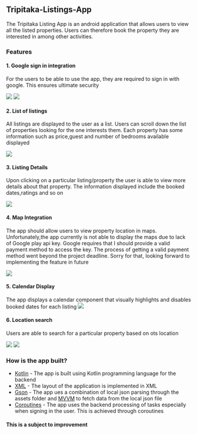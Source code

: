 ## Tripitaka-Listings-App
The Tripitaka Listing App is an android application that allows users to view all the listed properties. Users can therefore book the property they are interested in among other activities.

### Features
#### 1. Google sign in integration
For the users to be able to use the app, they are required to sign in with google. This ensures ultimate security

![](https://github.com/GitongaMurithi/Tripitaka-Listings-App/blob/main/app/src/main/java/com/example/listingsapp_tripitaca/screenshots/Screenshot%20(75).png)
![](https://github.com/GitongaMurithi/Tripitaka-Listings-App/blob/main/app/src/main/java/com/example/listingsapp_tripitaca/screenshots/Screenshot%20(76).png)

#### 2. List of listings
All listings are displayed to the user as a list. Users can scroll down the list of properties looking for the one interests them. 
Each property has some information such as price,guest and number of bedrooms available displayed

![](https://github.com/GitongaMurithi/Tripitaka-Listings-App/blob/main/app/src/main/java/com/example/listingsapp_tripitaca/screenshots/Screenshot%20(77).png)

#### 3. Listing Details
Upon clicking on a particular listing/property the user is able to view more details about that property. The information displayed include the booked dates,ratings and so on

![](https://github.com/GitongaMurithi/Tripitaka-Listings-App/blob/main/app/src/main/java/com/example/listingsapp_tripitaca/screenshots/Screenshot%20(80).png)

#### 4. Map Integration
The app should allow users to view property location in maps. Unfortunately,the app currently is not able to display the maps due to lack of Google play api key. Google requires that I should provide a valid payment method to access the key.
The process of getting a valid payment method went beyond the project deadline. Sorry for that, looking forward to implementing the feature in future

![](https://github.com/GitongaMurithi/Tripitaka-Listings-App/blob/main/app/src/main/java/com/example/listingsapp_tripitaca/screenshots/Screenshot%20(82).png)

#### 5. Calendar Display
The app displays a calendar component that visually highlights and disables booked dates for each listing
![](https://github.com/GitongaMurithi/Tripitaka-Listings-App/blob/main/app/src/main/java/com/example/listingsapp_tripitaca/screenshots/Screenshot%20(81).png)

#### 6. Location search
Users are able to search for a particular property based on ots location

![](https://github.com/GitongaMurithi/Tripitaka-Listings-App/blob/main/app/src/main/java/com/example/listingsapp_tripitaca/screenshots/Screenshot%20(78).png)
![](https://github.com/GitongaMurithi/Tripitaka-Listings-App/blob/main/app/src/main/java/com/example/listingsapp_tripitaca/screenshots/Screenshot%20(79).png)

### How is the app built?
* [Kotlin](https://kotlinlang.org/) - The app is built using Kotlin programming language for the backend
* [XML](https://developer.android.com/codelabs/basic-android-kotlin-training-xml-layouts#:~:text=XML%20stands%20for%20eXtensible%20Markup,UI%20layout%20of%20Android%20apps.) - The layout of the application is implemented in XML
* [Gson](https://github.com/square/retrofit/tree/master/retrofit-converters/gson) - The app ues a combination of local json parsing through the assets folder and [MVVM](https://developer.android.com/topic/architecture) to fetch data from the local json file
* [Coroutines](https://kotlinlang.org/docs/coroutines-overview.html) - The app uses the backend processing of tasks especially when signing in the user. This is achieved through coroutines

#### This is a subject to improvement

